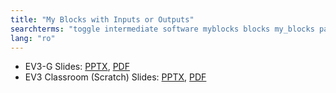 ```yaml
---
title: "My Blocks with Inputs or Outputs"
searchterms: "toggle intermediate software myblocks blocks my_blocks parameters parametres inputs outputs my_block_builder my_blocks_with_inputs/outputs"
lang: "ro"
---
```

 <ul>

 <li class="ng-binding">EV3-G Slides:
 <a href="ProgrammingLessons/intermediate/MyBlocksUpdated (rom).pptx">PPTX</a>,
 <a href="ProgrammingLessons/intermediate/MyBlocksUpdated (rom).pdf">PDF</a>
 </li>
 <li class="ng-binding">EV3 Classroom (Scratch) Slides:
 <a href="ProgrammingLessons/intermediate/scratch-MyBlocksUpdated (rom).pptx">PPTX</a>,
 <a href="ProgrammingLessons/intermediate/scratch-MyBlocksUpdated (rom).pdf">PDF</a>
 </li>

 </ul>
